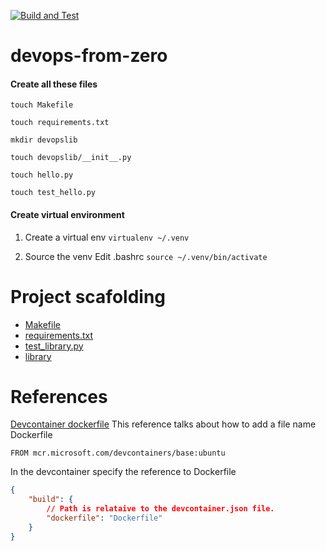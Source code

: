 [![Build and Test](https://github.com/arun-siv/devops-from-zero/actions/workflows/main.yml/badge.svg)](https://github.com/arun-siv/devops-from-zero/actions/workflows/main.yml)
# devops-from-zero
#### Create all these files
`touch Makefile`

`touch requirements.txt`

`mkdir devopslib`

`touch devopslib/__init__.py`

`touch hello.py`

`touch test_hello.py`

#### Create virtual environment

1. Create a virtual env 
`virtualenv ~/.venv`

2. Source the venv
Edit .bashrc 
`source ~/.venv/bin/activate`

# Project scafolding
* [Makefile](https://github.com/arun-siv/devops-from-zero/blob/main/Makefile)
* [requirements.txt](https://github.com/arun-siv/devops-from-zero/blob/main/requirements.txt)
* [test_library.py](https://github.com/arun-siv/devops-from-zero/blob/main/test_devopslib.py)
* [library](https://github.com/arun-siv/devops-from-zero/tree/main/devopslib)

# References
[Devcontainer dockerfile](https://containers.dev/guide/dockerfile)
This reference talks about how to add a file name Dockerfile
```docker
FROM mcr.microsoft.com/devcontainers/base:ubuntu

```
In the devcontainer specify the reference to Dockerfile
```json
{
    "build": {
        // Path is relataive to the devcontainer.json file.
        "dockerfile": "Dockerfile"
    }
}
```